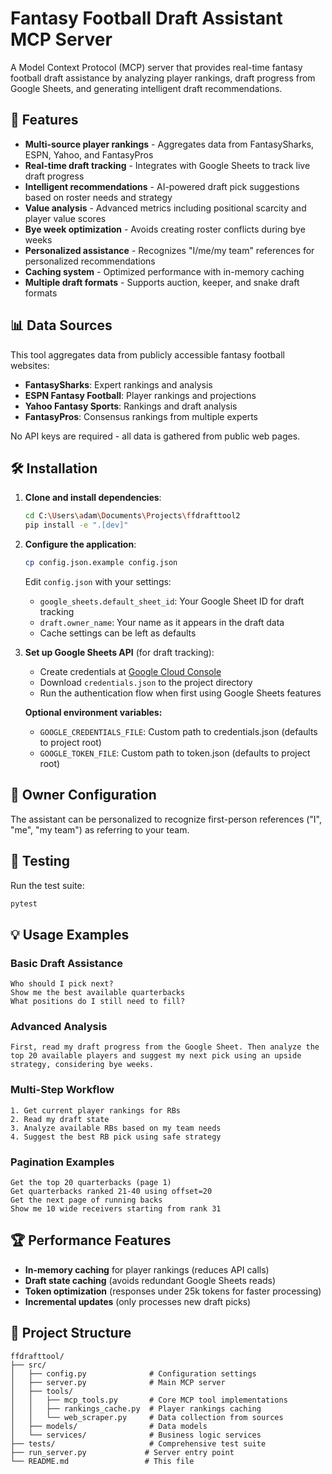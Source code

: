 # Fantasy Football Draft Assistant MCP Server

A Model Context Protocol (MCP) server that provides real-time fantasy football draft assistance by analyzing player rankings, draft progress from Google Sheets, and generating intelligent draft recommendations.

## 🏈 Features

- **Multi-source player rankings** - Aggregates data from FantasySharks, ESPN, Yahoo, and FantasyPros
- **Real-time draft tracking** - Integrates with Google Sheets to track live draft progress
- **Intelligent recommendations** - AI-powered draft pick suggestions based on roster needs and strategy
- **Value analysis** - Advanced metrics including positional scarcity and player value scores
- **Bye week optimization** - Avoids creating roster conflicts during bye weeks
- **Personalized assistance** - Recognizes "I/me/my team" references for personalized recommendations
- **Caching system** - Optimized performance with in-memory caching
- **Multiple draft formats** - Supports auction, keeper, and snake draft formats

## 📊 Data Sources

This tool aggregates data from publicly accessible fantasy football websites:
- **FantasySharks**: Expert rankings and analysis
- **ESPN Fantasy Football**: Player rankings and projections  
- **Yahoo Fantasy Sports**: Rankings and draft analysis
- **FantasyPros**: Consensus rankings from multiple experts

No API keys are required - all data is gathered from public web pages.

## 🛠️ Installation

1. **Clone and install dependencies**:
   ```bash
   cd C:\Users\adam\Documents\Projects\ffdrafttool2
   pip install -e ".[dev]"
   ```

2. **Configure the application**:
   ```bash
   cp config.json.example config.json
   ```
   Edit `config.json` with your settings:
   - `google_sheets.default_sheet_id`: Your Google Sheet ID for draft tracking
   - `draft.owner_name`: Your name as it appears in the draft data
   - Cache settings can be left as defaults

3. **Set up Google Sheets API** (for draft tracking):
   - Create credentials at [Google Cloud Console](https://console.developers.google.com/)
   - Download `credentials.json` to the project directory
   - Run the authentication flow when first using Google Sheets features

   **Optional environment variables:**
   - `GOOGLE_CREDENTIALS_FILE`: Custom path to credentials.json (defaults to project root)
   - `GOOGLE_TOKEN_FILE`: Custom path to token.json (defaults to project root)

## 👤 Owner Configuration

The assistant can be personalized to recognize first-person references ("I", "me", "my team") as referring to your team.

## 🧪 Testing

Run the test suite:
```bash
pytest
```

## 💡 Usage Examples

### Basic Draft Assistance
```
Who should I pick next?
Show me the best available quarterbacks
What positions do I still need to fill?
```

### Advanced Analysis
```
First, read my draft progress from the Google Sheet. Then analyze the top 20 available players and suggest my next pick using an upside strategy, considering bye weeks.
```

### Multi-Step Workflow
```
1. Get current player rankings for RBs
2. Read my draft state  
3. Analyze available RBs based on my team needs
4. Suggest the best RB pick using safe strategy
```

### Pagination Examples
```
Get the top 20 quarterbacks (page 1)
Get quarterbacks ranked 21-40 using offset=20
Get the next page of running backs
Show me 10 wide receivers starting from rank 31
```

## 🏆 Performance Features

- **In-memory caching** for player rankings (reduces API calls)
- **Draft state caching** (avoids redundant Google Sheets reads)  
- **Token optimization** (responses under 25k tokens for faster processing)
- **Incremental updates** (only processes new draft picks)

## 📁 Project Structure

```
ffdrafttool/
├── src/
│   ├── config.py              # Configuration settings
│   ├── server.py              # Main MCP server
│   ├── tools/
│   │   ├── mcp_tools.py       # Core MCP tool implementations
│   │   ├── rankings_cache.py  # Player rankings caching
│   │   └── web_scraper.py     # Data collection from sources
│   ├── models/                # Data models
│   └── services/              # Business logic services
├── tests/                     # Comprehensive test suite
├── run_server.py             # Server entry point
└── README.md                 # This file
```
